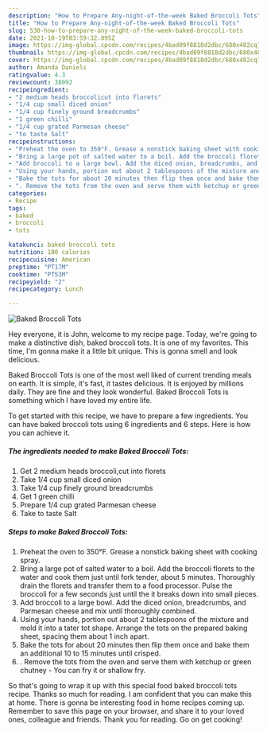 ```yaml
---
description: "How to Prepare Any-night-of-the-week Baked Broccoli Tots"
title: "How to Prepare Any-night-of-the-week Baked Broccoli Tots"
slug: 530-how-to-prepare-any-night-of-the-week-baked-broccoli-tots
date: 2021-10-19T03:59:32.895Z
image: https://img-global.cpcdn.com/recipes/4bad09f8818d2dbc/680x482cq70/baked-broccoli-tots-recipe-main-photo.jpg
thumbnail: https://img-global.cpcdn.com/recipes/4bad09f8818d2dbc/680x482cq70/baked-broccoli-tots-recipe-main-photo.jpg
cover: https://img-global.cpcdn.com/recipes/4bad09f8818d2dbc/680x482cq70/baked-broccoli-tots-recipe-main-photo.jpg
author: Amanda Daniels
ratingvalue: 4.3
reviewcount: 38092
recipeingredient:
- "2 medium heads broccolicut into florets"
- "1/4 cup small diced onion"
- "1/4 cup finely ground breadcrumbs"
- "1 green chilli"
- "1/4 cup grated Parmesan cheese"
- "to taste Salt"
recipeinstructions:
- "Preheat the oven to 350°F. Grease a nonstick baking sheet with cooking spray."
- "Bring a large pot of salted water to a boil. Add the broccoli florets to the water and cook them just until fork tender, about 5 minutes. Thoroughly drain the florets and transfer them to a food processor. Pulse the broccoli for a few seconds just until the it breaks down into small pieces."
- "Add broccoli to a large bowl. Add the diced onion, breadcrumbs, and Parmesan cheese and mix until thoroughly combined."
- "Using your hands, portion out about 2 tablespoons of the mixture and mold it into a tater tot shape. Arrange the tots on the prepared baking sheet, spacing them about 1 inch apart."
- "Bake the tots for about 20 minutes then flip them once and bake them an additional 10 to 15 minutes until crisped."
- ". Remove the tots from the oven and serve them with ketchup or green chutney  You can fry it or shallow fry."
categories:
- Recipe
tags:
- baked
- broccoli
- tots

katakunci: baked broccoli tots 
nutrition: 180 calories
recipecuisine: American
preptime: "PT17M"
cooktime: "PT53M"
recipeyield: "2"
recipecategory: Lunch

---
```



![Baked Broccoli Tots](https://img-global.cpcdn.com/recipes/4bad09f8818d2dbc/680x482cq70/baked-broccoli-tots-recipe-main-photo.jpg)

Hey everyone, it is John, welcome to my recipe page. Today, we're going to make a distinctive dish, baked broccoli tots. It is one of my favorites. This time, I'm gonna make it a little bit unique. This is gonna smell and look delicious.



Baked Broccoli Tots is one of the most well liked of current trending meals on earth. It is simple, it's fast, it tastes delicious. It is enjoyed by millions daily. They are fine and they look wonderful. Baked Broccoli Tots is something which I have loved my entire life.


To get started with this recipe, we have to prepare a few ingredients. You can have baked broccoli tots using 6 ingredients and 6 steps. Here is how you can achieve it.

<!--inarticleads1-->

##### The ingredients needed to make Baked Broccoli Tots:

1. Get 2 medium heads broccoli,cut into florets
1. Take 1/4 cup small diced onion
1. Take 1/4 cup finely ground breadcrumbs
1. Get 1 green chilli
1. Prepare 1/4 cup grated Parmesan cheese
1. Take to taste Salt




<!--inarticleads2-->

##### Steps to make Baked Broccoli Tots:

1. Preheat the oven to 350°F. Grease a nonstick baking sheet with cooking spray.
1. Bring a large pot of salted water to a boil. Add the broccoli florets to the water and cook them just until fork tender, about 5 minutes. Thoroughly drain the florets and transfer them to a food processor. Pulse the broccoli for a few seconds just until the it breaks down into small pieces.
1. Add broccoli to a large bowl. Add the diced onion, breadcrumbs, and Parmesan cheese and mix until thoroughly combined.
1. Using your hands, portion out about 2 tablespoons of the mixture and mold it into a tater tot shape. Arrange the tots on the prepared baking sheet, spacing them about 1 inch apart.
1. Bake the tots for about 20 minutes then flip them once and bake them an additional 10 to 15 minutes until crisped.
1. . Remove the tots from the oven and serve them with ketchup or green chutney -  You can fry it or shallow fry.




So that's going to wrap it up with this special food baked broccoli tots recipe. Thanks so much for reading. I am confident that you can make this at home. There is gonna be interesting food in home recipes coming up. Remember to save this page on your browser, and share it to your loved ones, colleague and friends. Thank you for reading. Go on get cooking!
